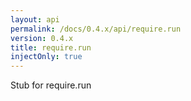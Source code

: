```yaml
---
layout: api
permalink: /docs/0.4.x/api/require.run
version: 0.4.x
title: require.run
injectOnly: true
---
```

Stub for require.run